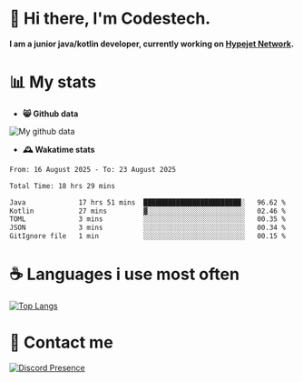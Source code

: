 # 👋 Hi there, I'm Codestech.
**I am a junior java/kotlin developer, currently working on [Hypejet Network](https://github.com/Hypejet).**

# 📊 My stats
- **😸 Github data**

![My github data](https://github-readme-stats.vercel.app/api?username=Codestech1&count_private=true&include_all_commits=true&theme=codeSTACKr)

- **🕰️ Wakatime stats**
<!--START_SECTION:waka-->

```txt
From: 16 August 2025 - To: 23 August 2025

Total Time: 18 hrs 29 mins

Java             17 hrs 51 mins  ████████████████████████░   96.62 %
Kotlin           27 mins         ▓░░░░░░░░░░░░░░░░░░░░░░░░   02.46 %
TOML             3 mins          ░░░░░░░░░░░░░░░░░░░░░░░░░   00.35 %
JSON             3 mins          ░░░░░░░░░░░░░░░░░░░░░░░░░   00.34 %
GitIgnore file   1 min           ░░░░░░░░░░░░░░░░░░░░░░░░░   00.15 %
```

<!--END_SECTION:waka-->

# ☕ Languages i use most often
[![Top Langs](https://github-readme-stats.vercel.app/api/top-langs/?username=Codestech1&layout=compact&langs_count=8&exclude_repo=window5000.github.io&theme=codeSTACKr)](https://github.com/anuraghazra/github-readme-stats)

# 💬 Contact me
[![Discord Presence](https://lanyard.cnrad.dev/api/650718742157852740)](https://discord.com/users/650718742157852740)
</br>

